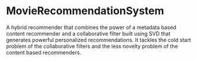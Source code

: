 # MovieRecommendationSystem

A hybrid recommender that combines the power of a metadata based content recommender and a collaborative filter built using SVD that generates powerful personalized recommendations. It tackles the cold start problem of the collaborative filters and the less novelty problem of the content based recommenders.
